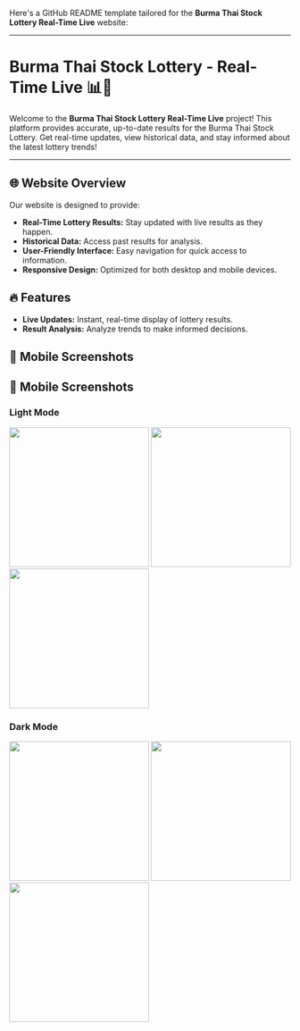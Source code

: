Here's a GitHub README template tailored for the **Burma Thai Stock Lottery Real-Time Live** website:

---

# Burma Thai Stock Lottery - Real-Time Live 📊🎯

Welcome to the **Burma Thai Stock Lottery Real-Time Live** project! This platform provides accurate, up-to-date results for the Burma Thai Stock Lottery. Get real-time updates, view historical data, and stay informed about the latest lottery trends!

---

## 🌐 Website Overview
Our website is designed to provide:
- **Real-Time Lottery Results:** Stay updated with live results as they happen.
- **Historical Data:** Access past results for analysis.
- **User-Friendly Interface:** Easy navigation for quick access to information.
- **Responsive Design:** Optimized for both desktop and mobile devices.


## 🔥 Features
- **Live Updates:** Instant, real-time display of lottery results.
- **Result Analysis:** Analyze trends to make informed decisions.

## 📱 Mobile Screenshots

## 📱 Mobile Screenshots

### Light Mode
<img src="https://github.com/user-attachments/assets/294086d9-34a6-4ad4-abb0-af22ec804db1" width="250">
<img src="https://github.com/user-attachments/assets/4cc5ed90-b672-442a-afbf-8f594c29f3a5" width="250">
<img src="https://github.com/user-attachments/assets/7ac86785-b9a6-45ef-8068-f08070cdf67c" width="250">


### Dark Mode
<img src="https://github.com/user-attachments/assets/3920bd79-2791-4ec5-964b-63f1f8943958" width="250">
<img src="https://github.com/user-attachments/assets/a3cd3a9e-2156-4e92-bc1a-f982e4c2ed17" width="250">
<img src="https://github.com/user-attachments/assets/18a55d84-dbe3-4a86-b55e-df4da4e5a675" width="250">









